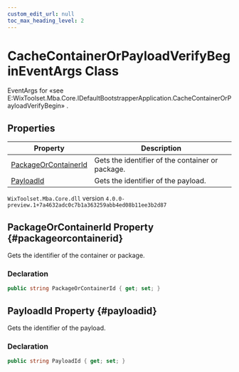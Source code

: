 ```yaml
---
custom_edit_url: null
toc_max_heading_level: 2
---
```

# CacheContainerOrPayloadVerifyBeginEventArgs Class
EventArgs for «see E:WixToolset.Mba.Core.IDefaultBootstrapperApplication.CacheContainerOrPayloadVerifyBegin» .
## Properties
| Property | Description |
| ------ | ----------- |
| [PackageOrContainerId](#packageorcontainerid) | Gets the identifier of the container or package. |
| [PayloadId](#payloadid) | Gets the identifier of the payload. |
`WixToolset.Mba.Core.dll` version `4.0.0-preview.1+7a4632adc0c7b1a363259abb4ed08b11ee3b2d87`
## PackageOrContainerId Property {#packageorcontainerid}
Gets the identifier of the container or package.
### Declaration
```cs
public string PackageOrContainerId { get; set; } 
```
## PayloadId Property {#payloadid}
Gets the identifier of the payload.
### Declaration
```cs
public string PayloadId { get; set; } 
```
